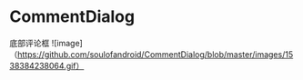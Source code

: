 # CommentDialog
底部评论框
![image]（https://github.com/soulofandroid/CommentDialog/blob/master/images/1538384238064.gif）

